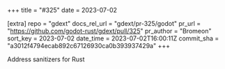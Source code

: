 +++
title = "#325"
date = 2023-07-02

[extra]
repo = "gdext"
docs_rel_url = "gdext/pr-325/godot"
pr_url = "https://github.com/godot-rust/gdext/pull/325"
pr_author = "Bromeon"
sort_key = 2023-07-02
date_time = 2023-07-02T16:00:11Z
commit_sha = "a3012f4794ecab892c67126930ca0b393937429a"
+++

Address sanitizers for Rust
